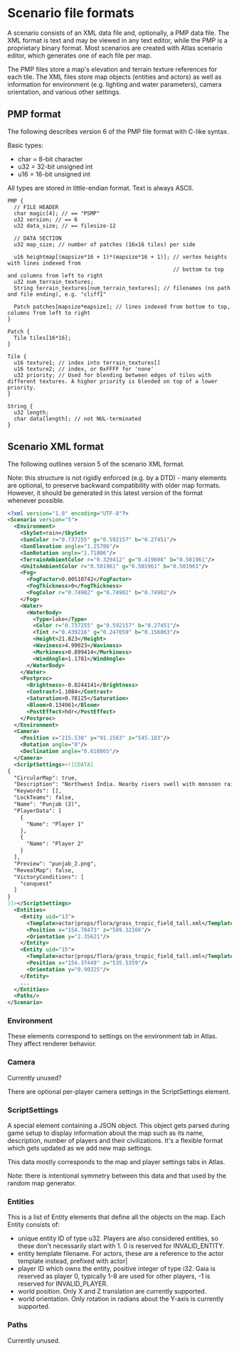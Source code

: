 # Scenario file formats
A scenario consists of an XML data file and, optionally, a PMP data file. The XML format is text and may be viewed in any text editor, while the PMP is a proprietary binary format. Most scenarios are created with Atlas scenario editor, which generates one of each file per map.

The PMP files store a map's elevation and terrain texture references for each tile. The XML files store map objects (entities and actors) as well as information for environment (e.g. lighting and water parameters), camera orientation, and various other settings.

## PMP format
The following describes version 6 of the PMP file format with C-like syntax.

Basic types:
- char = 8-bit character
- u32 = 32-bit unsigned int
- u16 = 16-bit unsigned int

All types are stored in little-endian format. Text is always ASCII.

```
PMP {
  // FILE HEADER
  char magic[4]; // == "PSMP"
  u32 version; // == 6
  u32 data_size; // == filesize-12

  // DATA SECTION
  u32 map_size; // number of patches (16x16 tiles) per side

  u16 heightmap[(mapsize*16 + 1)*(mapsize*16 + 1)]; // vertex heights with lines indexed from
                                                    // bottom to top and columns from left to right
  u32 num_terrain_textures;
  String terrain_textures[num_terrain_textures]; // filenames (no path and file ending), e.g. "cliff1"

  Patch patches[mapsize*mapsize]; // lines indexed from bottom to top, columns from left to right
}

Patch {
  Tile tiles[16*16];
}

Tile {
  u16 texture1; // index into terrain_textures[]
  u16 texture2; // index, or 0xFFFF for 'none'
  u32 priority; // Used for blending between edges of tiles with different textures. A higher priority is blended on top of a lower priority.
}

String {
  u32 length;
  char data[length]; // not NUL-terminated
}
```

## Scenario XML format
The following outlines version 5 of the scenario XML format.

Note: this structure is not rigidly enforced (e.g. by a DTD) - many elements are optional, to preserve backward compatibility with older map formats. However, it should be generated in this latest version of the format whenever possible.
```xml
<?xml version="1.0" encoding="UTF-8"?>
<Scenario version="5">
  <Environment>
    <SkySet>rain</SkySet>
    <SunColor r="0.737255" g="0.592157" b="0.27451"/>
    <SunElevation angle="1.25786"/>
    <SunRotation angle="1.71806"/>
    <TerrainAmbientColor r="0.329412" g="0.419608" b="0.501961"/>
    <UnitsAmbientColor r="0.501961" g="0.501961" b="0.501961"/>
    <Fog>
      <FogFactor>0.00510742</FogFactor>
      <FogThickness>0</FogThickness>
      <FogColor r="0.74902" g="0.74902" b="0.74902"/>
    </Fog>
    <Water>
      <WaterBody>
        <Type>lake</Type>
        <Color r="0.737255" g="0.592157" b="0.27451"/>
        <Tint r="0.439216" g="0.247059" b="0.156863"/>
        <Height>21.823</Height>
        <Waviness>4.99023</Waviness>
        <Murkiness>0.899414</Murkiness>
        <WindAngle>1.1781</WindAngle>
      </WaterBody>
    </Water>
    <Postproc>
      <Brightness>-0.0244141</Brightness>
      <Contrast>1.1084</Contrast>
      <Saturation>0.78125</Saturation>
      <Bloom>0.134961</Bloom>
      <PostEffect>hdr</PostEffect>
    </Postproc>
  </Environment>
  <Camera>
    <Position x="215.538" y="91.1563" z="545.103"/>
    <Rotation angle="0"/>
    <Declination angle="0.610865"/>
  </Camera>
  <ScriptSettings><![CDATA[
{
  "CircularMap": true,
  "Description": "Northwest India. Nearby rivers swell with monsoon rains, allowing for only a few treacherous crossings.\n\nThe rivers are heavily forested, while grasslands carpet the surrounding countryside. Watch out for Tigers in the tall grass! Asian elephants are also a common sight.",
  "Keywords": [],
  "LockTeams": false,
  "Name": "Punjab (2)",
  "PlayerData": [
    {
      "Name": "Player 1"
    },
    {
      "Name": "Player 2"
    }
  ],
  "Preview": "punjab_2.png",
  "RevealMap": false,
  "VictoryConditions": [
    "conquest"
  ]
}
]]></ScriptSettings>
  <Entities>
    <Entity uid="13">
      <Template>actor|props/flora/grass_tropic_field_tall.xml</Template>
      <Position x="154.78473" z="589.32166"/>
      <Orientation y="2.35621"/>
    </Entity>
    <Entity uid="15">
      <Template>actor|props/flora/grass_tropic_field_tall.xml</Template>
      <Position x="154.37449" z="535.5359"/>
      <Orientation y="0.90325"/>
    </Entity>
    ...
  </Entities>
  <Paths/>
</Scenario>
```

### Environment
These elements correspond to settings on the environment tab in Atlas. They affect renderer behavior.

### Camera
Currently unused?

There are optional per-player camera settings in the ScriptSettings element.

### ScriptSettings
A special element containing a JSON object. This object gets parsed during game setup to display information about the map such as its name, description, number of players and their civilizations. It's a flexible format which gets updated as we add new map settings.

This data mostly corresponds to the map and player settings tabs in Atlas.

Note: there is intentional symmetry between this data and that used by the random map generator.

### Entities
This is a list of Entity elements that define all the objects on the map. Each Entity consists of:

- unique entity ID of type u32. Players are also considered entities, so these don't necessarily start with 1. 0 is reserved for INVALID_ENTITY.
- entity template filename. For actors, these are a reference to the actor template instead, prefixed with actor|
- player ID which owns the entity, positive integer of type i32. Gaia is reserved as player 0, typically 1-8 are used for other players, -1 is reserved for INVALID_PLAYER.
- world position. Only X and Z translation are currently supported.
- world orientation. Only rotation in radians about the Y-axis is currently supported.

### Paths
Currently unused.
